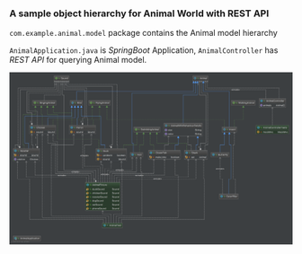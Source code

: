 ### A sample object hierarchy for Animal World with REST API

``com.example.animal.model`` package contains the Animal model hierarchy

``AnimalApplication.java`` is <i>SpringBoot</i> Application, ``AnimalController`` has *REST API* for querying Animal model.

![alt text](AnimalModel.png "A sample Animal Model Hierarchy")